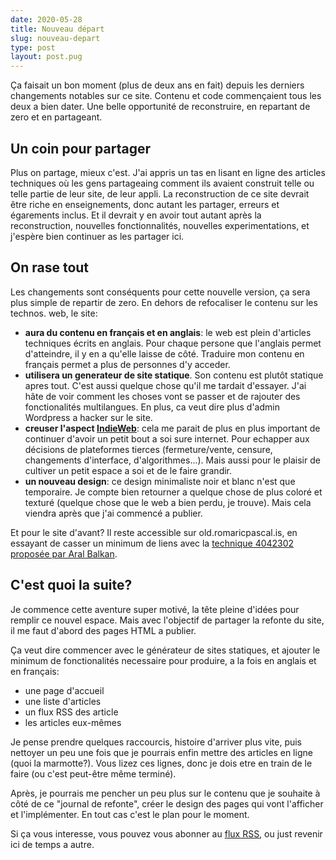```yaml
---
date: 2020-05-28
title: Nouveau départ
slug: nouveau-depart
type: post
layout: post.pug
---
```


Ça faisait un bon moment (plus de deux ans en fait) depuis les derniers changements notables sur ce site. Contenu et code commençaient tous les deux a bien dater. Une belle opportunité de reconstruire, en repartant de zero et en partageant.

Un coin pour partager
---

Plus on partage, mieux c'est. J'ai appris un tas en lisant en ligne des articles techniques où les gens partageaing comment ils avaient construit telle ou telle partie de leur site, de leur appli. La reconstruction de ce site devrait être riche en enseignements, donc autant les partager, erreurs et égarements inclus. Et il devrait y en avoir tout autant après la reconstruction, nouvelles fonctionnalités, nouvelles experimentations, et j'espère bien continuer as les partager ici.

On rase tout
---

Les changements sont conséquents pour cette nouvelle version, ça sera plus simple de repartir de zero. En dehors de refocaliser le contenu sur les technos. web, le site:

- **aura du contenu en français et en anglais**: le web est plein d'articles techniques écrits en anglais. Pour chaque persone que l'anglais permet d'atteindre, il y en a qu'elle laisse de côté. Traduire mon contenu en français permet a plus de personnes d'y acceder.
- **utilisera un generateur de site statique**. Son contenu est plutôt statique apres tout. C'est aussi quelque chose qu'il me tardait d'essayer. J'ai hâte de voir comment les choses vont se passer et de rajouter des fonctionalités multilangues. En plus, ca veut dire plus d'admin Wordpress a hacker sur le site.
- **creuser l'aspect [IndieWeb](https://indieweb.org/)**: cela me parait de plus en plus important de continuer d'avoir un petit bout a soi sure internet. Pour echapper aux décisions de plateformes tierces (fermeture/vente, censure, changements d'interface, d'algorithmes...). Mais aussi pour le plaisir de cultiver un petit espace a soi et de le faire grandir.
- **un nouveau design**: ce design minimaliste noir et blanc n'est que temporaire. Je compte bien retourner a quelque chose de plus coloré et texturé (quelque chose que le web a bien perdu, je trouve). Mais cela viendra après que j'ai commencé a publier.

Et pour le site d'avant? Il reste accessible sur old.romaricpascal.is, en essayant de casser un minimum de liens avec la [technique 4042302 proposée par Aral Balkan](https://4042302.org).

C'est quoi la suite?
---

Je commence cette aventure super motivé, la tête pleine d'idées pour remplir ce nouvel espace. Mais avec l'objectif de partager la refonte du site, il me faut d'abord des pages HTML a publier.

Ça veut dire commencer avec le générateur de sites statiques, et ajouter le minimum de fonctionalités necessaire pour produire, a la fois en anglais et en français:

- une page d'accueil
- une liste d'articles
- un flux RSS des article
- les articles eux-mêmes

Je pense prendre quelques raccourcis, histoire d'arriver plus vite, puis nettoyer un peu une fois que je pourrais enfin mettre des articles en ligne (quoi la marmotte?). Vous lizez ces lignes, donc je dois etre en train de le faire (ou c'est peut-être même terminé).

Après, je pourrais me pencher un peu plus sur le contenu que je souhaite à côté de ce "journal de refonte", créer le design des pages qui vont l'afficher et l'implémenter. En tout cas c'est le plan pour le moment.

Si ça vous interesse, vous pouvez vous abonner au [flux RSS](/fr/feed.xml), ou just revenir ici de temps a autre.
